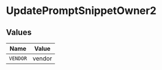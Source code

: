 # UpdatePromptSnippetOwner2


## Values

| Name     | Value    |
| -------- | -------- |
| `VENDOR` | vendor   |